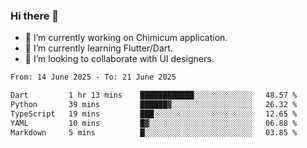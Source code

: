 ### Hi there 👋

<!--
**devcat37/devcat37** is a ✨ _special_ ✨ repository because its `README.md` (this file) appears on your GitHub profile.-->


- 🔭 I’m currently working on Chimicum application.
- 🌱 I’m currently learning Flutter/Dart.
- 👯 I’m looking to collaborate with UI designers.
<!-- - 🤔 I’m looking for help with ... -->

<!--START_SECTION:waka-->

```txt
From: 14 June 2025 - To: 21 June 2025

Dart         1 hr 13 mins    ████████████░░░░░░░░░░░░░   48.57 %
Python       39 mins         ██████▓░░░░░░░░░░░░░░░░░░   26.32 %
TypeScript   19 mins         ███░░░░░░░░░░░░░░░░░░░░░░   12.65 %
YAML         10 mins         █▓░░░░░░░░░░░░░░░░░░░░░░░   06.88 %
Markdown     5 mins          █░░░░░░░░░░░░░░░░░░░░░░░░   03.85 %
```

<!--END_SECTION:waka-->
